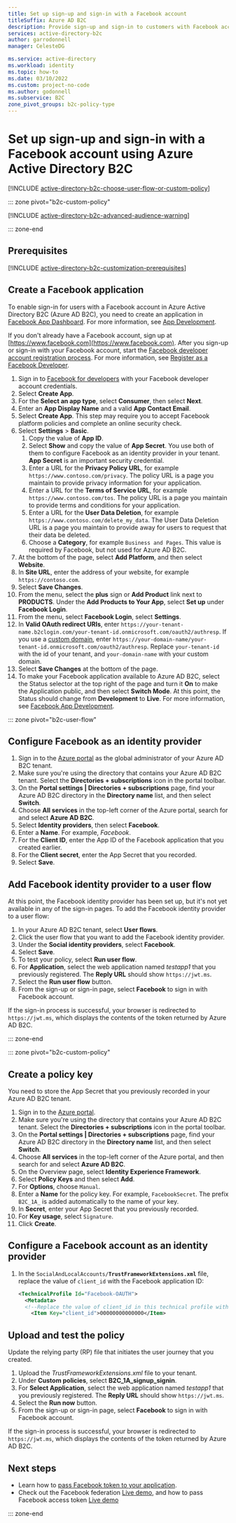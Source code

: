 ```yaml
---
title: Set up sign-up and sign-in with a Facebook account
titleSuffix: Azure AD B2C
description: Provide sign-up and sign-in to customers with Facebook accounts in your applications using Azure Active Directory B2C.
services: active-directory-b2c
author: garrodonnell
manager: CelesteDG

ms.service: active-directory
ms.workload: identity
ms.topic: how-to
ms.date: 03/10/2022
ms.custom: project-no-code
ms.author: godonnell
ms.subservice: B2C
zone_pivot_groups: b2c-policy-type
---
```


# Set up sign-up and sign-in with a Facebook account using Azure Active Directory B2C

[!INCLUDE [active-directory-b2c-choose-user-flow-or-custom-policy](../../includes/active-directory-b2c-choose-user-flow-or-custom-policy.md)]

::: zone pivot="b2c-custom-policy"

[!INCLUDE [active-directory-b2c-advanced-audience-warning](../../includes/active-directory-b2c-advanced-audience-warning.md)]

::: zone-end

## Prerequisites

[!INCLUDE [active-directory-b2c-customization-prerequisites](../../includes/active-directory-b2c-customization-prerequisites.md)]

## Create a Facebook application

To enable sign-in for users with a Facebook account in Azure Active Directory B2C (Azure AD B2C), you need to create an application in [Facebook App Dashboard](https://developers.facebook.com/). For more information, see [App Development](https://developers.facebook.com/docs/development).

If you don't already have a Facebook account, sign up at [https://www.facebook.com](https://www.facebook.com). After you sign-up or sign-in with your Facebook account, start the [Facebook developer account registration process](https://developers.facebook.com/async/registration). For more information, see [Register as a Facebook Developer](https://developers.facebook.com/docs/development/register).

1. Sign in to [Facebook for developers](https://developers.facebook.com/apps) with your Facebook developer account credentials.
1. Select **Create App**.
1. For the **Select an app type**, select **Consumer**, then select **Next**.
1. Enter an **App Display Name** and a valid **App Contact Email**.
1. Select **Create App**. This step may require you to accept Facebook platform policies and complete an online security check.
1. Select **Settings** > **Basic**.
    1. Copy the value of **App ID**.
    1. Select **Show** and copy the value of **App Secret**. You use both of them to configure Facebook as an identity provider in your tenant. **App Secret** is an important security credential.
    1. Enter a URL for the **Privacy Policy URL**, for example `https://www.contoso.com/privacy`. The policy URL is a page you maintain to provide privacy information for your application.
    1. Enter a URL for the **Terms of Service URL**, for example `https://www.contoso.com/tos`. The policy URL is a page you maintain to provide terms and conditions for your application.
    1. Enter a URL for the **User Data Deletion**, for example `https://www.contoso.com/delete_my_data`. The User Data Deletion URL is a page you maintain to provide away for users to request that their data be deleted. 
    1. Choose a **Category**, for example `Business and Pages`. This value is required by Facebook, but not used for Azure AD B2C.
1. At the bottom of the page, select **Add Platform**, and then select **Website**.
1. In **Site URL**, enter the address of your website, for example `https://contoso.com`. 
1. Select **Save Changes**.
1. From the menu, select the **plus** sign or **Add Product** link next to **PRODUCTS**. Under the **Add Products to Your App**, select **Set up** under **Facebook Login**.
1. From the menu, select **Facebook Login**, select **Settings**.
1. In **Valid OAuth redirect URIs**, enter `https://your-tenant-name.b2clogin.com/your-tenant-id.onmicrosoft.com/oauth2/authresp`. If you use a [custom domain](custom-domain.md), enter `https://your-domain-name/your-tenant-id.onmicrosoft.com/oauth2/authresp`. Replace `your-tenant-id` with the id of your tenant, and `your-domain-name` with your custom domain. 
1. Select **Save Changes** at the bottom of the page.
1. To make your Facebook application available to Azure AD B2C, select the Status selector at the top right of the page and turn it **On** to make the Application public, and then select **Switch Mode**. At this point, the Status should change from **Development** to **Live**. For more information, see [Facebook App Development](https://developers.facebook.com/docs/development/release).

::: zone pivot="b2c-user-flow"

## Configure Facebook as an identity provider

1. Sign in to the [Azure portal](https://portal.azure.com/) as the global administrator of your Azure AD B2C tenant.
1. Make sure you're using the directory that contains your Azure AD B2C tenant. Select the **Directories + subscriptions** icon in the portal toolbar.
1. On the **Portal settings | Directories + subscriptions** page, find your Azure AD B2C directory in the **Directory name** list, and then select **Switch**.
1. Choose **All services** in the top-left corner of the Azure portal, search for and select **Azure AD B2C**.
1. Select **Identity providers**, then select **Facebook**.
1. Enter a **Name**. For example, *Facebook*.
1. For the **Client ID**, enter the App ID of the Facebook application that you created earlier.
1. For the **Client secret**, enter the App Secret that you recorded.
1. Select **Save**.

## Add Facebook identity provider to a user flow 

At this point, the Facebook identity provider has been set up, but it's not yet available in any of the sign-in pages. To add the Facebook identity provider to a user flow:

1. In your Azure AD B2C tenant, select **User flows**.
1. Click the user flow that you want to add the Facebook identity provider.
1. Under the **Social identity providers**, select **Facebook**.
1. Select **Save**.
1. To test your policy, select **Run user flow**.
1. For **Application**, select the web application named *testapp1* that you previously registered. The **Reply URL** should show `https://jwt.ms`.
1. Select the **Run user flow** button.
1. From the sign-up or sign-in page, select **Facebook** to sign in with Facebook account.

If the sign-in process is successful, your browser is redirected to `https://jwt.ms`, which displays the contents of the token returned by Azure AD B2C.


::: zone-end

::: zone pivot="b2c-custom-policy"

## Create a policy key

You need to store the App Secret that you previously recorded in your Azure AD B2C tenant.

1. Sign in to the [Azure portal](https://portal.azure.com/).
1. Make sure you're using the directory that contains your Azure AD B2C tenant. Select the **Directories + subscriptions** icon in the portal toolbar.
1. On the **Portal settings | Directories + subscriptions** page, find your Azure AD B2C directory in the **Directory name** list, and then select **Switch**.
1. Choose **All services** in the top-left corner of the Azure portal, and then search for and select **Azure AD B2C**.
1. On the Overview page, select **Identity Experience Framework**.
1. Select **Policy Keys** and then select **Add**.
1. For **Options**, choose `Manual`.
1. Enter a **Name** for the policy key. For example, `FacebookSecret`. The prefix `B2C_1A_` is added automatically to the name of your key.
1. In **Secret**, enter your App Secret that you previously recorded.
1. For **Key usage**, select `Signature`.
1. Click **Create**.

## Configure a Facebook account as an identity provider

1. In the `SocialAndLocalAccounts/`**`TrustFrameworkExtensions.xml`** file, replace the value of `client_id` with the Facebook application ID:

   ```xml
   <TechnicalProfile Id="Facebook-OAUTH">
     <Metadata>
     <!--Replace the value of client_id in this technical profile with the Facebook app ID"-->
       <Item Key="client_id">00000000000000</Item>
   ```

## Upload and test the policy

Update the relying party (RP) file that initiates the user journey that you created.

1. Upload the *TrustFrameworkExtensions.xml* file to your tenant.
1. Under **Custom policies**, select **B2C_1A_signup_signin**.
1. For **Select Application**, select the web application named *testapp1* that you previously registered. The **Reply URL** should show `https://jwt.ms`.
1. Select the **Run now** button.
1. From the sign-up or sign-in page, select **Facebook** to sign in with Facebook account.

If the sign-in process is successful, your browser is redirected to `https://jwt.ms`, which displays the contents of the token returned by Azure AD B2C.

## Next steps

- Learn how to [pass Facebook token to your application](idp-pass-through-user-flow.md).
- Check out the Facebook federation [Live demo](https://github.com/azure-ad-b2c/unit-tests/tree/main/Identity-providers#facebook), and how to pass Facebook access token [Live demo](https://github.com/azure-ad-b2c/unit-tests/tree/main/Identity-providers#facebook-with-access-token)

::: zone-end
